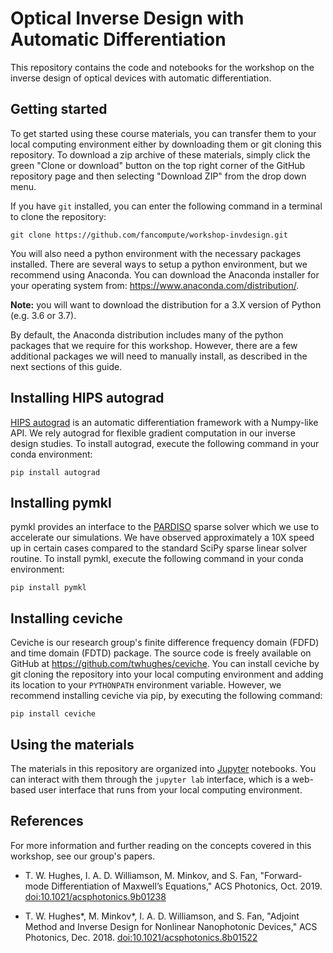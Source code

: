 # Optical Inverse Design with Automatic Differentiation

This repository contains the code and notebooks for the workshop on the inverse design of optical devices with automatic differentiation.

## Getting started

To get started using these course materials, you can transfer them to your local computing environment either by downloading them or git cloning this repository. To download a zip archive of these materials, simply click the green "Clone or download" button on the top right corner of the GitHub repository page and then selecting "Download ZIP" from the drop down menu.

If you have `git` installed, you can enter the following command in a terminal to clone the repository:

    git clone https://github.com/fancompute/workshop-invdesign.git

You will also need a python environment with the necessary packages installed. There are several ways to setup a python environment, but we recommend using Anaconda. You can download the Anaconda installer for your operating system from: <https://www.anaconda.com/distribution/>. 

**Note:** you will want to download the distribution for a 3.X version of Python (e.g. 3.6 or 3.7). 

By default, the Anaconda distribution includes many of the python packages that we require for this workshop. However, there are a few additional packages we will need to manually install, as described in the next sections of this guide.

## Installing HIPS autograd

[HIPS autograd](https://github.com/HIPS/autograd) is an automatic differentiation framework with a Numpy-like API. We rely autograd for flexible gradient computation in our inverse design studies. To install autograd, execute the following command in your conda environment:

    pip install autograd

## Installing pymkl

pymkl provides an interface to the [PARDISO](https://www.pardiso-project.org/) sparse solver which we use to accelerate our simulations. We have observed approximately a 10X speed up in certain cases compared to the standard SciPy sparse linear solver routine. To install pymkl, execute the following command in your conda environment:

    pip install pymkl

## Installing ceviche

Ceviche is our research group's finite difference frequency domain (FDFD) and time domain (FDTD) package. The source code is freely available on GitHub at <https://github.com/twhughes/ceviche>. You can install ceviche by git cloning the repository into your local computing environment and adding its location to your `PYTHONPATH` environment variable. However, we recommend installing ceviche via pip, by executing the following command:

    pip install ceviche

## Using the materials

The materials in this repository are organized into [Jupyter](https://jupyter.org/) notebooks. You can interact with them through the `jupyter lab` interface, which is a web-based user interface that runs from your local computing environment.

## References

For more information and further reading on the concepts covered in this workshop, see our group's papers.

 - T. W. Hughes, I. A. D. Williamson, M. Minkov, and S. Fan, "Forward-mode Differentiation of Maxwell’s Equations," ACS Photonics, Oct. 2019. [doi:10.1021/acsphotonics.9b01238](https://doi.org/10.1021/acsphotonics.9b01238)

 - T. W. Hughes*, M. Minkov*, I. A. D. Williamson, and S. Fan, "Adjoint Method and Inverse Design for Nonlinear Nanophotonic Devices," ACS Photonics, Dec. 2018. [doi:10.1021/acsphotonics.8b01522](https://doi.org/10.1021/acsphotonics.8b01522)
